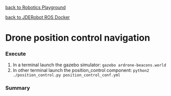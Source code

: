 [back to Robotics Playground](https://github.com/sandeepgogadi/Robotics-Playground)

[back to JDERobot ROS Docker](https://github.com/sandeepgogadi/JDERobot-Docker-ROS)

# Drone position control navigation

### Execute

1. In a terminal launch the gazebo simulator:
`gazebo ardrone-beacons.world`
2. In other terminal launch the position_control component:
`python2 ./position_control.py position_control_conf.yml`

### Summary

